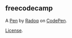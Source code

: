 freecodecamp
------------


A [Pen](https://codepen.io/Radoq/pen/BRaEbE) by [Radoq](http://codepen.io/Radoq) on [CodePen](http://codepen.io/).

[License](https://codepen.io/Radoq/pen/BRaEbE/license).